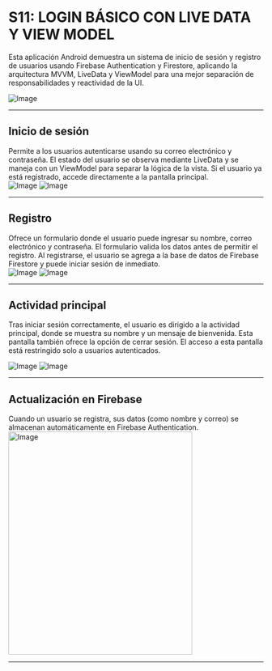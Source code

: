 # S11: LOGIN BÁSICO CON LIVE DATA Y VIEW MODEL

Esta aplicación Android demuestra un sistema de inicio de sesión y registro de usuarios usando Firebase Authentication y Firestore, aplicando la arquitectura MVVM, LiveData y ViewModel para una mejor separación de responsabilidades y reactividad de la UI.  

![Image](https://github.com/user-attachments/assets/76d0facd-8493-45db-bc83-b42ea9fe34a8)  

---

## Inicio de sesión

Permite a los usuarios autenticarse usando su correo electrónico y contraseña. El estado del usuario se observa mediante LiveData y se maneja con un ViewModel para separar la lógica de la vista. Si el usuario ya está registrado, accede directamente a la pantalla principal.  
![Image](https://github.com/user-attachments/assets/ecda0f2e-315d-450c-ae62-5d7813ca74e1) 
![Image](https://github.com/user-attachments/assets/559fc264-3c86-46f3-a171-8928f2095f4a) 

---

## Registro

Ofrece un formulario donde el usuario puede ingresar su nombre, correo electrónico y contraseña. El formulario valida los datos antes de permitir el registro. Al registrarse, el usuario se agrega a la base de datos de Firebase Firestore y puede iniciar sesión de inmediato.  
![Image](https://github.com/user-attachments/assets/150634a4-c146-4f1f-92b2-9f228691c682) 
![Image](https://github.com/user-attachments/assets/5ca99eee-2921-4894-9f03-48fc2e825ee8)  

---

## Actividad principal

Tras iniciar sesión correctamente, el usuario es dirigido a la actividad principal, donde se muestra su nombre y un mensaje de bienvenida. Esta pantalla también ofrece la opción de cerrar sesión. El acceso a esta pantalla está restringido solo a usuarios autenticados.  

![Image](https://github.com/user-attachments/assets/01977377-848e-4211-b48a-38b61f7f59a8) 
![Image](https://github.com/user-attachments/assets/650b869f-3ff6-4bbd-9347-5f827530a579)  

---

## Actualización en Firebase

Cuando un usuario se registra, sus datos (como nombre y correo) se almacenan automáticamente en Firebase Authentication.  
<img width="363" height="441" alt="Image" src="https://github.com/user-attachments/assets/e26ef099-0292-42f6-8c00-142fa3477ce7" />

---
